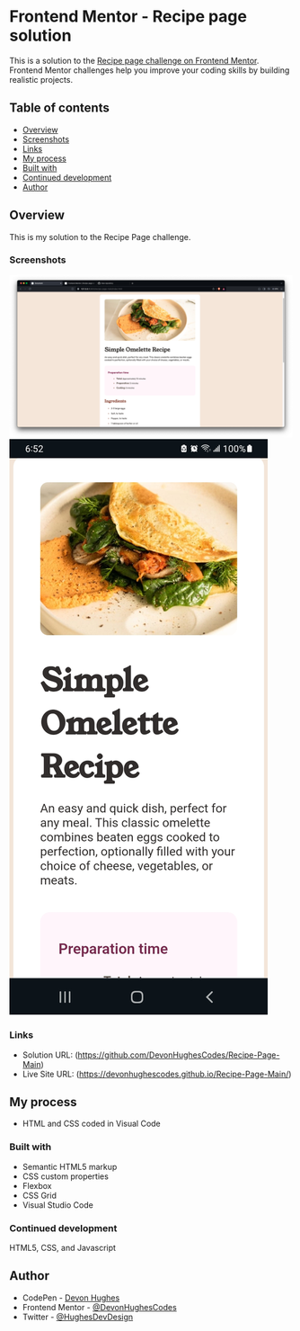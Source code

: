 # Frontend Mentor - Recipe page solution

This is a solution to the [Recipe page challenge on Frontend Mentor](https://www.frontendmentor.io/challenges/recipe-page-KiTsR8QQKm). Frontend Mentor challenges help you improve your coding skills by building realistic projects. 

## Table of contents

- [Overview](#overview)
- [Screenshots](#screenshots)
- [Links](#links)
- [My process](#my-process)
- [Built with](#built-with)
- [Continued development](#continued-development)
- [Author](#author)

## Overview

This is my solution to the Recipe Page challenge.

### Screenshots

![](./dtbrowserview.jpg)
![](./mobileview.jpg)

### Links

- Solution URL: (https://github.com/DevonHughesCodes/Recipe-Page-Main)
- Live Site URL: (https://devonhughescodes.github.io/Recipe-Page-Main/)

## My process

- HTML and CSS coded in Visual Code

### Built with

- Semantic HTML5 markup
- CSS custom properties
- Flexbox
- CSS Grid
- Visual Studio Code

### Continued development

HTML5, CSS, and Javascript

## Author

- CodePen - [Devon Hughes](https://codepen.io/Devon-Hughes-the-decoder)
- Frontend Mentor - [@DevonHughesCodes](https://www.frontendmentor.io/profile/DevonHughesCodes)
- Twitter - [@HughesDevDesign](https://twitter.com/HughesDevDesign)
